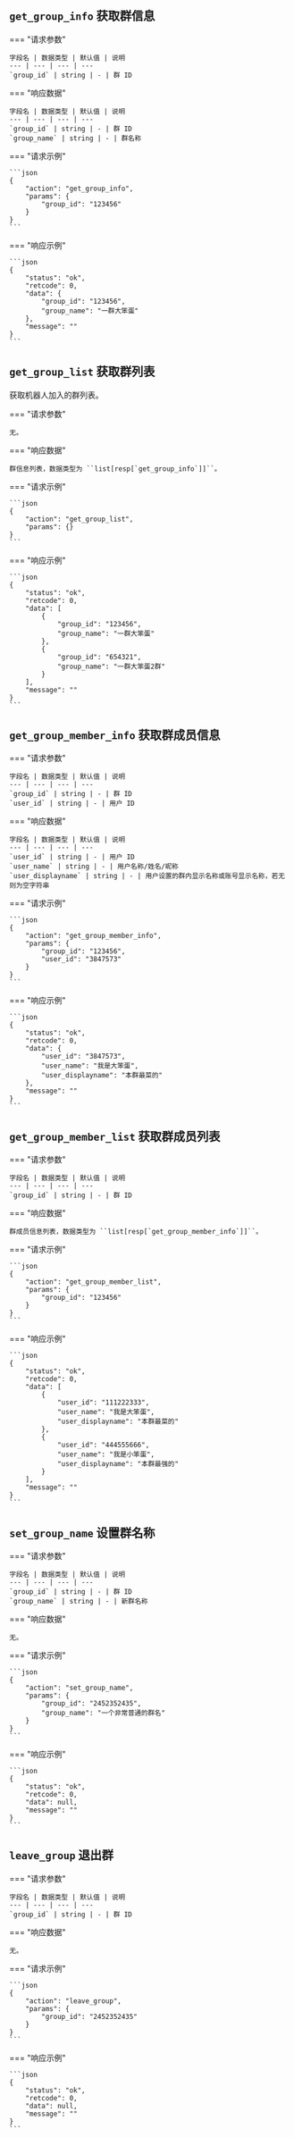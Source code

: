 ## `get_group_info` 获取群信息

=== "请求参数"

    字段名 | 数据类型 | 默认值 | 说明
    --- | --- | --- | ---
    `group_id` | string | - | 群 ID

=== "响应数据"

    字段名 | 数据类型 | 默认值 | 说明
    --- | --- | --- | ---
    `group_id` | string | - | 群 ID
    `group_name` | string | - | 群名称

=== "请求示例"

    ```json
    {
        "action": "get_group_info",
        "params": {
            "group_id": "123456"
        }
    }
    ```

=== "响应示例"

    ```json
    {
        "status": "ok",
        "retcode": 0,
        "data": {
            "group_id": "123456",
            "group_name": "一群大笨蛋"
        },
        "message": ""
    }
    ```

## `get_group_list` 获取群列表

获取机器人加入的群列表。

=== "请求参数"

    无。

=== "响应数据"

    群信息列表，数据类型为 ``list[resp[`get_group_info`]]``。

=== "请求示例"

    ```json
    {
        "action": "get_group_list",
        "params": {}
    }
    ```

=== "响应示例"

    ```json
    {
        "status": "ok",
        "retcode": 0,
        "data": [
            {
                "group_id": "123456",
                "group_name": "一群大笨蛋"
            },
            {
                "group_id": "654321",
                "group_name": "一群大笨蛋2群"
            }
        ],
        "message": ""
    }
    ```

## `get_group_member_info` 获取群成员信息

=== "请求参数"

    字段名 | 数据类型 | 默认值 | 说明
    --- | --- | --- | ---
    `group_id` | string | - | 群 ID
    `user_id` | string | - | 用户 ID

=== "响应数据"

    字段名 | 数据类型 | 默认值 | 说明
    --- | --- | --- | ---
    `user_id` | string | - | 用户 ID
    `user_name` | string | - | 用户名称/姓名/昵称
    `user_displayname` | string | - | 用户设置的群内显示名称或账号显示名称，若无则为空字符串

=== "请求示例"

    ```json
    {
        "action": "get_group_member_info",
        "params": {
            "group_id": "123456",
            "user_id": "3847573"
        }
    }
    ```

=== "响应示例"

    ```json
    {
        "status": "ok",
        "retcode": 0,
        "data": {
            "user_id": "3847573",
            "user_name": "我是大笨蛋",
            "user_displayname": "本群最菜的"
        },
        "message": ""
    }
    ```

## `get_group_member_list` 获取群成员列表

=== "请求参数"

    字段名 | 数据类型 | 默认值 | 说明
    --- | --- | --- | ---
    `group_id` | string | - | 群 ID

=== "响应数据"

    群成员信息列表，数据类型为 ``list[resp[`get_group_member_info`]]``。

=== "请求示例"

    ```json
    {
        "action": "get_group_member_list",
        "params": {
            "group_id": "123456"
        }
    }
    ```

=== "响应示例"

    ```json
    {
        "status": "ok",
        "retcode": 0,
        "data": [
            {
                "user_id": "111222333",
                "user_name": "我是大笨蛋",
                "user_displayname": "本群最菜的"
            },
            {
                "user_id": "444555666",
                "user_name": "我是小笨蛋",
                "user_displayname": "本群最强的"
            }
        ],
        "message": ""
    }
    ```

## `set_group_name` 设置群名称

=== "请求参数"

    字段名 | 数据类型 | 默认值 | 说明
    --- | --- | --- | ---
    `group_id` | string | - | 群 ID
    `group_name` | string | - | 新群名称

=== "响应数据"

    无。

=== "请求示例"

    ```json
    {
        "action": "set_group_name",
        "params": {
            "group_id": "2452352435",
            "group_name": "一个非常普通的群名"
        }
    }
    ```

=== "响应示例"

    ```json
    {
        "status": "ok",
        "retcode": 0,
        "data": null,
        "message": ""
    }
    ```

## `leave_group` 退出群

=== "请求参数"

    字段名 | 数据类型 | 默认值 | 说明
    --- | --- | --- | ---
    `group_id` | string | - | 群 ID

=== "响应数据"

    无。

=== "请求示例"

    ```json
    {
        "action": "leave_group",
        "params": {
            "group_id": "2452352435"
        }
    }
    ```

=== "响应示例"

    ```json
    {
        "status": "ok",
        "retcode": 0,
        "data": null,
        "message": ""
    }
    ```

